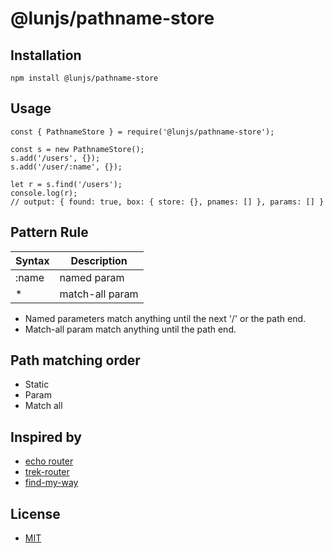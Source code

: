 # @lunjs/pathname-store

## Installation

```
npm install @lunjs/pathname-store
```

## Usage

```
const { PathnameStore } = require('@lunjs/pathname-store');

const s = new PathnameStore();
s.add('/users', {});
s.add('/user/:name', {});

let r = s.find('/users');
console.log(r);
// output: { found: true, box: { store: {}, pnames: [] }, params: [] }
```

## Pattern Rule

| Syntax | Description |
| -- | -- |
| :name | named param |
| * | match-all param |

- Named parameters match anything until the next '/' or the path end.
- Match-all param match anything until the path end.

## Path matching order

- Static
- Param
- Match all

## Inspired by

- [echo router](https://github.com/labstack/echo)
- [trek-router](https://github.com/trekjs/router)
- [find-my-way](https://github.com/delvedor/find-my-way)

## License

- [MIT](https://github.com/lunjs/pathname-store/blob/master/LICENSE)
